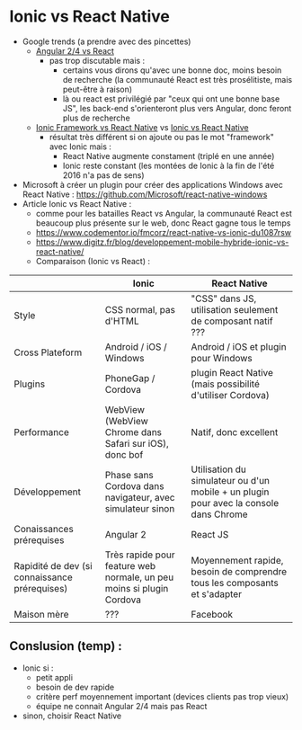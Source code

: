 Ionic vs React Native
=====================

* Google trends (a prendre avec des pincettes)
  * [Angular 2/4 vs React](https://trends.google.com.sg/trends/explore?q=angular2%20%2B%20%22angular%202%22%20%2B%20%22angular%204%22%20%2B%20angular4,reactjs%20%2B%20%22react%20js%22)
    * pas trop discutable mais :
      * certains vous dirons qu'avec une bonne doc, moins besoin de recherche (la communauté React est très prosélitiste, mais peut-être à raison)
      * là ou react est privilégié par "ceux qui ont une bonne base JS", les back-end s'orienteront plus vers Angular, donc feront plus de recherche
  * [Ionic Framework vs React Native](https://trends.google.com.sg/trends/explore?q=ionic%20framework%20%2B%20ionic%20framwork%202,react%20native) vs [Ionic vs React Native](https://trends.google.com.sg/trends/explore?q=ionic,react%20native)
    * résultat très différent si on ajoute ou pas le mot "framework" avec Ionic mais :
      * React Native augmente constament (triplé en une année)
      * Ionic reste constant (les montées de Ionic à la fin de l'été 2016 n'a pas de sens)
* Microsoft à créer un plugin pour créer des applications Windows avec React Native : https://github.com/Microsoft/react-native-windows
* Article Ionic vs React Native : 
  * comme pour les batailles React vs Angular, la communauté React est beaucoup plus présente sur le web, donc React gagne tous le temps
  * https://www.codementor.io/fmcorz/react-native-vs-ionic-du1087rsw
  * https://www.digitz.fr/blog/developpement-mobile-hybride-ionic-vs-react-native/
  * Comparaison (Ionic vs React) :     
  
|        | Ionic | React Native |
| ------ | ------- | ------------- |
| Style  | CSS normal, pas d'HTML  | "CSS" dans JS, utilisation seulement de composant natif ??? |
| Cross Plateform  | Android / iOS / Windows | Android / iOS et plugin pour Windows |
| Plugins | PhoneGap / Cordova | plugin React Native (mais possibilité d'utiliser Cordova) |
| Performance | WebView (WebView Chrome dans Safari sur iOS), donc bof | Natif, donc excellent |
| Développement | Phase sans Cordova dans navigateur, avec simulateur sinon | Utilisation du simulateur ou d'un mobile + un plugin pour avec la console dans Chrome | 
| Conaissances prérequises | Angular 2 | React JS |
| Rapidité de dev (si connaissance prérequises) | Très rapide pour feature web normale, un peu moins si plugin Cordova | Moyennement rapide, besoin de comprendre tous les composants et s'adapter |
| Maison mère | ??? | Facebook |

Conslusion (temp) :
-------------------

* Ionic si :
  * petit appli 
  * besoin de dev rapide
  * critère perf moyennement important (devices clients pas trop vieux)
  * équipe ne connait Angular 2/4 mais pas React
* sinon, choisir React Native
